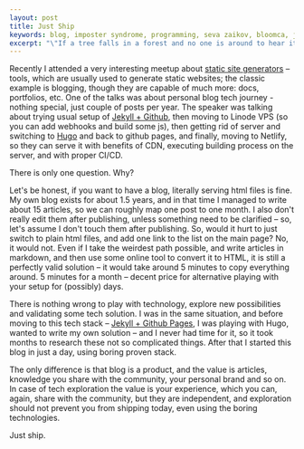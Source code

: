 ```yaml
---
layout: post
title: Just Ship
keywords: blog, imposter syndrome, programming, seva zaikov, bloomca, jekyll, hugo, github pages, netlify, build product
excerpt: "\"If a tree falls in a forest and no one is around to hear it, does it make a sound?\""
---
```


Recently I attended a very interesting meetup about [static site generators](https://www.netlify.com/blog/2017/05/25/top-ten-static-site-generators-of-2017/) – tools, which are usually used to generate static websites; the classic example is blogging, though they are capable of much more: docs, portfolios, etc.
One of the talks was about personal blog tech journey - nothing special, just couple of posts per year. The speaker was talking about trying usual setup of [Jekyll + Github](https://help.github.com/articles/using-jekyll-as-a-static-site-generator-with-github-pages/), then moving to Linode VPS (so you can add webhooks and build some js), then getting rid of server and switching to [Hugo](https://gohugo.io/) and back to github pages, and finally, moving to Netlify, so they can serve it with benefits of CDN, executing building process on the server, and with proper CI/CD.

There is only one question. Why?

Let's be honest, if you want to have a blog, literally serving html files is fine. My own blog exists for about 1.5 years, and in that time I managed to write about 15 articles, so we can roughly map one post to one month. I also don't really edit them after publishing, unless something need to be clarified – so, let's assume I don't touch them after publishing. So, would it hurt to just switch to plain html files, and add one link to the list on the main page? No, it would not. Even if I take the weirdest path possible, and write articles in markdown, and then use some online tool to convert it to HTML, it is still a perfectly valid solution – it would take around 5 minutes to copy everything around. 5 minutes for a month – decent price for alternative playing with your setup for (possibly) days.

There is nothing wrong to play with technology, explore new possibilities and validating some tech solution. I was in the same situation, and before moving to this tech stack – [Jekyll + Github Pages](https://github.com/Bloomca-me/bloomca-me.github.io), I was playing with Hugo, wanted to write my own solution – and I never had time for it, so it took months to research these not so complicated things. After that I started this blog in just a day, using boring proven stack.

The only difference is that blog is a product, and the value is articles, knowledge you share with the community, your personal brand and so on. In case of tech exploration the value is your experience, which you can, again, share with the community, but they are independent, and exploration should not prevent you from shipping today, even using the boring technologies.

Just ship.